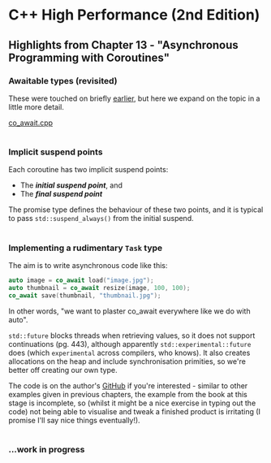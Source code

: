 # C++ High Performance (2nd Edition)

## Highlights from Chapter 13 - "Asynchronous Programming with Coroutines"

### Awaitable types (revisited)
These were touched on briefly [earlier](../Chapter%2012%20-%20Coroutines%20and%20Lazy%20Generators/README.md#keywords), but here we expand on the topic in a little more detail.

[co_await.cpp](co_await.cpp)

#
### Implicit suspend points
Each coroutine has two implicit suspend points:
* The __*initial suspend point*__, and
* The __*final suspend point*__

The promise type defines the behaviour of these two points, and it is typical to pass `std::suspend_always()` from the initial suspend.

#
### Implementing a rudimentary `Task` type
The aim is to write asynchronous code like this:
```cpp
auto image = co_await load("image.jpg");
auto thumbnail = co_await resize(image, 100, 100);
co_await save(thumbnail, "thumbnail.jpg");
```
In other words, "we want to plaster co_await everywhere like we do with auto".

`std::future` blocks threads when retrieving values, so it does not support continuations (pg. 443), although apparently `std::experimental::future` does (which `experimental` across compilers, who knows). It also creates allocations on the heap and include synchronisation primities, so we're better off creating our own type.

The code is on the author's [GitHub](https://github.com/PacktPublishing/Cpp-High-Performance-Second-Edition/blob/master/Chapter13/task.h) if you're interested - similar to other examples given in previous chapters, the example from the book at this stage is incomplete, so (whilst it might be a nice exercise in typing out the code) not being able to visualise and tweak a finished product is irritating (I promise I'll say nice things eventually!).

#
### ...work in progress
